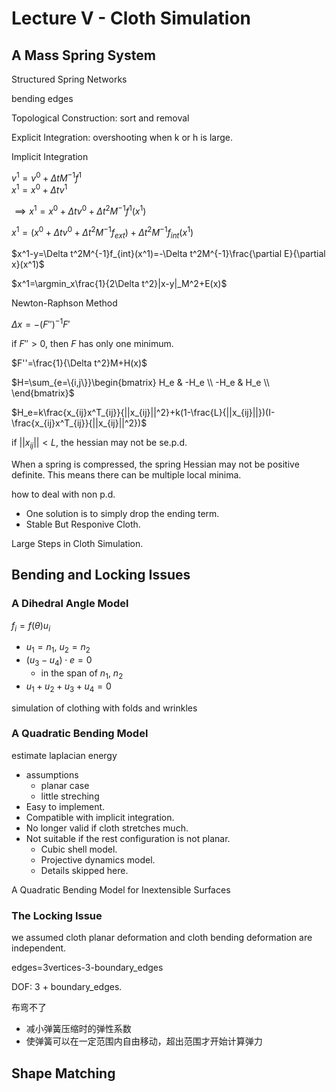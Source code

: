 # Lecture V - Cloth Simulation

## A Mass Spring System

Structured Spring Networks

bending edges

Topological Construction: sort and removal

Explicit Integration: overshooting when k or h is large.

Implicit Integration

$v^1=v^0+\Delta tM^{-1}f^1$  
$x^1=x^0+\Delta tv^1$

$\implies x^1=x^0+\Delta tv^0+\Delta t^2M^{-1}f^1(x^1)$

$x^1=(x^0+\Delta tv^0+\Delta t^2M^{-1}f_{ext})+\Delta t^2M^{-1}f_{int}(x^1)$

$x^1-y=\Delta t^2M^{-1}f_{int}(x^1)=-\Delta t^2M^{-1}\frac{\partial E}{\partial x}(x^1)$

$x^1=\argmin_x\frac{1}{2\Delta t^2}|x-y|_M^2+E(x)$

Newton-Raphson Method

$\Delta x=-(F'')^{-1}F'$

if $F''>0$, then $F$ has only one minimum. 

$F''=\frac{1}{\Delta t^2}M+H(x)$

$H=\sum_{e=\{i,j\}}\begin{bmatrix}
    H_e & -H_e \\
    -H_e & H_e \\
\end{bmatrix}$

$H_e=k\frac{x_{ij}x^T_{ij}}{||x_{ij}||^2}+k(1-\frac{L}{||x_{ij}||})(I-\frac{x_{ij}x^T_{ij}}{||x_{ij}||^2})$

if $||x_{ij}||<L$, the hessian may not be se.p.d.

When a spring is compressed, the spring Hessian may not be positive definite. This means there can be multiple local minima.

how to deal with non p.d.

- One solution is to simply drop the ending term.
- Stable But Responive Cloth.

Large Steps in Cloth Simulation.

## Bending and Locking Issues

### A Dihedral Angle Model

$f_i=f(\theta)u_i$

- $u_1=n_1$, $u_2=n_2$
- $(u_3-u_4)\cdot e=0$
  - in the span of $n_1$, $n_2$
- $u_1+u_2+u_3+u_4=0$

simulation of clothing with folds and wrinkles

### A Quadratic Bending Model

estimate laplacian energy

- assumptions
  - planar case
  - little streching
- Easy to implement.
- Compatible with implicit integration.
- No longer valid if cloth stretches much.
- Not suitable if the rest configuration is not planar.
  - Cubic shell model.
  - Projective dynamics model. 
  - Details skipped here.

A Quadratic Bending Model for Inextensible Surfaces

### The Locking Issue

we assumed cloth planar deformation and cloth bending deformation are independent. 

edges=3vertices-3-boundary_edges

DOF: 3 + boundary_edges.

布弯不了

- 减小弹簧压缩时的弹性系数
- 使弹簧可以在一定范围内自由移动，超出范围才开始计算弹力

## Shape Matching
